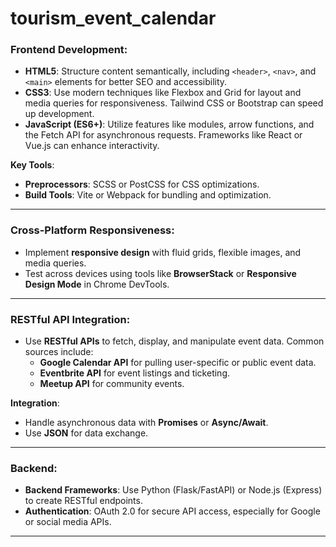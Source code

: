 # tourism_event_calendar



### **Frontend Development:**
   - **HTML5**: Structure content semantically, including `<header>`, `<nav>`, and `<main>` elements for better SEO and accessibility.
   - **CSS3**: Use modern techniques like Flexbox and Grid for layout and media queries for responsiveness. Tailwind CSS or Bootstrap can speed up development.
   - **JavaScript (ES6+)**: Utilize features like modules, arrow functions, and the Fetch API for asynchronous requests. Frameworks like React or Vue.js can enhance interactivity.

   **Key Tools**:  
   - **Preprocessors**: SCSS or PostCSS for CSS optimizations.
   - **Build Tools**: Vite or Webpack for bundling and optimization.

---

### **Cross-Platform Responsiveness:**
   - Implement **responsive design** with fluid grids, flexible images, and media queries.
   - Test across devices using tools like **BrowserStack** or **Responsive Design Mode** in Chrome DevTools.

---

### **RESTful API Integration:**
   - Use **RESTful APIs** to fetch, display, and manipulate event data. Common sources include:
     - **Google Calendar API** for pulling user-specific or public event data.
     - **Eventbrite API** for event listings and ticketing.
     - **Meetup API** for community events.

   **Integration**:
   - Handle asynchronous data with **Promises** or **Async/Await**.
   - Use **JSON** for data exchange.

---

### **Backend:**
   - **Backend Frameworks**: Use Python (Flask/FastAPI) or Node.js (Express) to create RESTful endpoints.
   - **Authentication**: OAuth 2.0 for secure API access, especially for Google or social media APIs.

---

